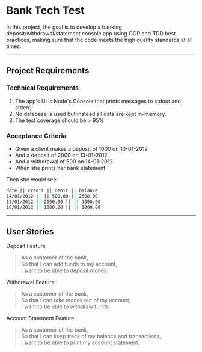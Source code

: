 # Bank Tech Test

In this project, the goal is to develop a banking deposit/withdrawal/statement console app using OOP and TDD best practices, making sure that the code meets the high quality standards at all times.

<hr> 

## Project Requirements

### Technical Requirements

1. The app's UI is Node's Console that prints messages to stdout and stderr;
2. No database is used but instead all data are kept in-memory.
3. The test coverage should be > 95%

### Acceptance Criteria

- Given a client makes a deposit of 1000 on 10-01-2012
- And a deposit of 2000 on 13-01-2012
- And a withdrawal of 500 on 14-01-2012
- When she prints her bank statement

Then she would see:

```bash
date || credit || debit || balance
14/01/2012 || || 500.00 || 2500.00
13/01/2012 || 2000.00 || || 3000.00
10/01/2012 || 1000.00 || || 1000.00
```

<hr>

## User Stories

Deposit Feature

> As a customer of the bank,
> <br> So that I can add funds to my account,
> <br> I want to be able to deposit money.

Withdrawal Feature

> As a customer of the bank,
> <br> So that I can take money out of my account,
> <br> I want to be able to withdraw funds.

Account Statement Feature

> As a customer of the bank,
> <br> So that I can keep track of my balance and transactions,
> <br> I want to be able to print my account statement.

